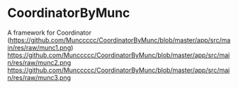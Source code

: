 # CoordinatorByMunc
A framework for Coordinator
(https://github.com/Munccccc/CoordinatorByMunc/blob/master/app/src/main/res/raw/munc1.png)
https://github.com/Munccccc/CoordinatorByMunc/blob/master/app/src/main/res/raw/munc2.png
https://github.com/Munccccc/CoordinatorByMunc/blob/master/app/src/main/res/raw/munc3.png


